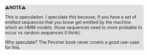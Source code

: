 <div style="margin:2em; background-color: #e0e0e0;">

<strong>⚠️NOTE️️️⚠️</strong>

This is speculation. I speculate this because, if you have a set of emitted sequences that you know get emitted by the machine which an HMM models, those sequences need to more probable to occur vs random sequences (I think).

Why speculate? The Pevzner book never covers a good use-case for this.
</div>

